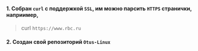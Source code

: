 
#### 1. Собран `curl` с поддержкой `SSL`, им можно парсить `HTTPS` странички, наприимер,
> curl `https://www.rbc.ru`
#### 2. Создан свой репозиторий `Otus-Linux`

